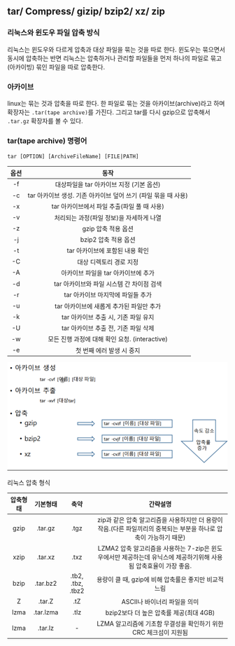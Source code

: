 ## tar/ Compress/ gizip/ bzip2/ xz/ zip

### 리눅스와 윈도우 파일 압축 방식
리눅스는 윈도우와 다르게 압축과 대상 파일을 묶는 것을 따로 한다. 윈도우는 묶으면서 동시에 압축하는 반면 리눅스는
 압축하거나 관리할 파일들을 먼저 하나의 파일로 묶고(아카이빙) 묶인 파일을 따로 압축한다. 

### 아카이브
linux는 묶는 것과 압축을 따로 한다. 한 파일로 묶는 것을 아카이브(archive)라고 하며 확장자는 `.tar(tape archive)`를 가진다.
그리고 tar를 다시 gzip으로 압축해서 `.tar.gz` 확장자를 볼 수 있다.

### tar(tape archive) 명령어
```dockerfile
tar [OPTION] [ArchiveFileName] [FILE|PATH]
```
| 옵션  |	동작|
|:---:|:---:|
| -f	 |대상파일을 tar 아카이브 지정 (기본 옵션)|
 | -c	 |tar 아카이브 생성. 기존 아카이브 덮어 쓰기 (파일 묶을 때 사용)|
 | -x	 |tar 아카이브에서 파일 추출(파일 풀 때 사용)|
 | -v	 |처리되는 과정(파일 정보)을 자세하게 나열|
 | -z	 |gzip 압축 적용 옵션|
 | -j	 |bzip2 압축 적용 옵션|
 | -t	 |tar 아카이브에 포함된 내용 확인|
 | -C	 |대상 디렉토리 경로 지정|
 | -A	 |아카이브 파일을 tar 아카이브에 추가|
 | -d	 |tar 아카이브와 파일 시스템 간 차이점 검색|
 | -r	 |tar 아카이브 마지막에 파일들 추가|
 | -u	 |tar 아카이브에 새롭게 추가된 파일만 추가|
 | -k	 |tar 아카이브 추출 시, 기존 파일 유지|
 | -U	 |tar 아카이브 추출 전, 기존 파일 삭제|
 | -w	 |모든 진행 과정에 대해 확인 요청. (interactive)|
 | -e	 |첫 번째 에러 발생 시 중지|

![](/assets/img/archive.png)

리눅스 압축 형식

|압축형태|	기본형태|	축약	|간략설명|
|:---:|:---:|:---:|:---:|
|gzip|	.tar.gz|	.tgz|	zip과 같은 압축 알고리즘을 사용하지만 더 용량이 작음.(다른 파일끼리의 중복되는 부분을 하나로 압축이 가능하기 때문)|
|xzip|	.tar.xz|	.txz|	LZMA2 압축 알고리즘을 사용하는 7-zip은 윈도우에서만 제공하는데 유닉스에 제공하기위해 사용됨 압축효율이 가장 좋음.|
|bzip|	.tar.bz2|	.tb2, .tbz, .tbz2|	용량이 클 때, gzip에 비해 압축률은 좋지만 비교적 느림|
|Z	|.tar.Z	|.tZ|	ASCII나 바이너리 파일을 의미|
|lzma|	.tar.lzma|	.tlz|	bzip2보다 더 높은 압축률 제공(최대 4GB)|
|    lzma|    .tar.lz|	-	|LZMA 알고리즘에 기초함 무결성을 확인하기 위한 CRC 체크섬이 지원됨|